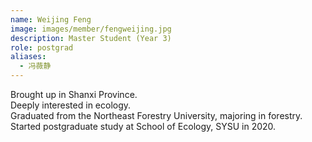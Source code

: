 ```yaml
---
name: Weijing Feng
image: images/member/fengweijing.jpg
description: Master Student (Year 3)
role: postgrad
aliases:
  - 冯薇静
---
```


<centre>
Brought up in Shanxi Province. <br> 
Deeply interested in ecology. <br>
Graduated from the Northeast Forestry University, majoring in forestry. <br>
Started postgraduate study at School of Ecology, SYSU in 2020.
</centre>
